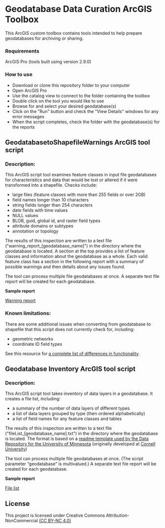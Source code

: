 # Geodatabase Data Curation ArcGIS Toolbox

This ArcGIS custom toolbox contains tools intended to help prepare geodatabases for archiving or sharing.

### Requirements

ArcGIS Pro (tools built using version 2.9.0)

### How to use
* Download or clone this repository folder to your computer
* Open ArcGIS Pro
* Use the catalog view to connect to the folder containing the toolbox
* Double click on the tool you would like to use
* Browse for and select your desired geodatabase(s)
* Click on the "Run" button and check the "View Details" windows for any error messages
* When the script completes, check the folder with the geodatabase(s) for the reports

## GeodatabasetoShapefileWarnings ArcGIS tool script

### Description:
This ArcGIS script tool examines feature classes in input file geodatabases for characteristics and data that would be lost or altered if it were transformed into a shapefile. Checks include:

* large files (feature classes with more than 255 fields or over 2GB) 
* field names longer than 10 characters  
* string fields longer than 254 characters  
* date fields with time values  
* NULL values
* BLOB, guid, global id, and raster field types   
* attribute domains or subtypes  
* annotation or topology    

The results of this inspection are written to a text file ("warning_report_[geodatabase_name]") in the directory where the geodatabase is located.  A section at the top provides a list of feature classes and information about the geodatabase as a whole.  Each valid feature class has a section in the following report with a summary of possible warnings and then details about any issues found.

The tool can process multiple file geodatabases at once. A separate text file report will be created for each geodatabase.

**Sample report**

[Warning report](https://github.com/mkernik/geodct/edit/main/sampleReports/warning_report_GeodatabaseToTransform.txt)

### Known limitations:
There are some additional issues when converting from geodatabase to shapefile that this script does not currently check for, including:
* geometric networks
* coordinate ID field types

See this resource for [a complete list of differences in functionality](https://desktop.arcgis.com/en/arcmap/latest/manage-data/shapefiles/geoprocessing-considerations-for-shapefile-output.htm).


## Geodatabase Inventory ArcGIS tool script

### Description:
This ArcGIS script tool takes inventory of data layers in a geodatabase.  It creates a file list, including: 
* a summary of the number of data layers of different types
* a list of data layers grouped by type (then ordered alphabetically)
* a list of field names for any feature classes and tables 

The results of this inspection are written to a text file ("fileList_[geodatabase_name].txt") in the directory where the geodatabase is located.  The format is based on a [readme template used by the Data Repository for the University of Minnesota](z.umn.edu/readme) (originally developed at [Cornell University](https://data.research.cornell.edu/content/readme)) 

The tool can process multiple file geodatabases at once. (The script parameter “geodatabase” is multivalued.)  A separate text file report will be created for each geodatabase.

**Sample report**

[File list](https://github.com/mkernik/geodct/edit/main/sampleReports/fileList_METRO_PARKS_TRAILS_v1_2.txt)


## License

This project is licensed under Creative Commons Attribution-NonCommercial [(CC BY-NC 4.0)](https://creativecommons.org/licenses/by-nc/4.0/) 
